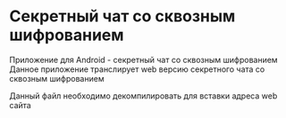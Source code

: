 # Секретный чат со сквозным шифрованием
Приложение для Android - секретный чат со сквозным шифрованием
Данное приложение транслирует web версию секретного чата со сквозным шифрованием
<p>
Данный файл необходимо декомпилировать для вставки адреса web сайта
